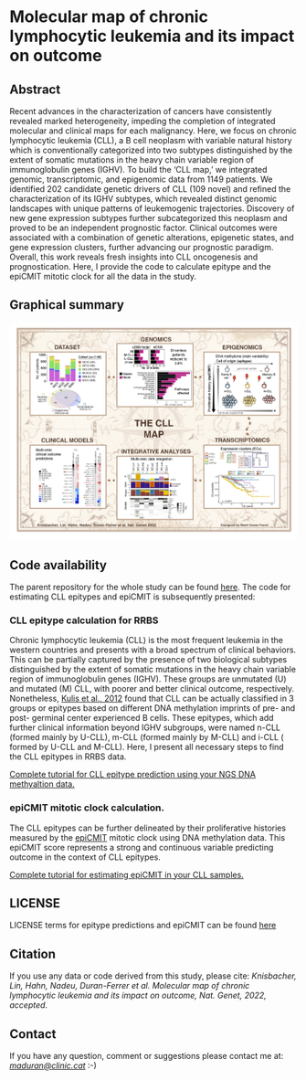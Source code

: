 # Molecular map of chronic lymphocytic leukemia and its impact on outcome

## Abstract
Recent advances in the characterization of cancers have consistently revealed marked heterogeneity, impeding the completion of integrated molecular and clinical maps for each malignancy. Here, we focus on chronic lymphocytic leukemia (CLL), a B cell neoplasm with variable natural history which is conventionally categorized into two subtypes distinguished by the extent of somatic mutations in the heavy chain variable region of immunoglobulin genes (IGHV). To build the ‘CLL map,’ we integrated genomic, transcriptomic, and epigenomic data from 1149 patients. We identified 202 candidate genetic drivers of CLL (109 novel) and refined the characterization of its IGHV subtypes, which revealed distinct genomic landscapes with unique patterns of leukemogenic trajectories. Discovery of new gene expression subtypes further subcategorized this neoplasm and proved to be an independent prognostic factor. Clinical outcomes were associated with a combination of genetic alterations, epigenetic states, and gene expression clusters, further advancing our prognostic paradigm. Overall, this work reveals fresh insights into CLL oncogenesis and prognostication. Here, I provide the code to calculate epitype and the epiCMIT mitotic clock for all the data in the study.  

## Graphical summary
![](images/CLL1100_summary.png)

## Code availability

The parent repository for the whole study can be found [here](https://github.com/getzlab/CLLmap). The code for estimating CLL epitypes and epiCMIT is subsequently presented:

### CLL epitype calculation for RRBS

Chronic lymphocytic leukemia (CLL) is the most frequent leukemia in the western countries and presents with a broad spectrum of clinical behaviors. This can be partially captured by the presence of two biological subtypes distinguished by the extent of somatic mutations in the heavy chain variable region of immunoglobulin genes (IGHV). These groups are unmutated (U) and mutated (M) CLL, with poorer and better clinical outcome, respectively. Nonetheless, [Kulis et al., 2012](https://www.nature.com/articles/ng.2443) found that CLL can be actually classified in 3 groups or epitypes based on different DNA methylation imprints of pre- and post- germinal center experienced B cells. These epitypes, which add further clinical information beyond IGHV subgroups, were named n-CLL (formed mainly by U-CLL), m-CLL (formed mainly by M-CLL) and i-CLL ( formed by U-CLL and M-CLL). Here, I present all necessary steps to find the CLL epitypes in RRBS data.

[Complete tutorial for CLL epitype prediction using your NGS DNA methyaltion data.](https://duran-ferrerm.github.io/CLLmap-epigenetics/Epitype.RRBS.html)

### epiCMIT mitotic clock calculation. 

The CLL epitypes can be further delineated by their proliferative histories measured by the [epiCMIT](https://www.nature.com/articles/s43018-020-00131-2) mitotic clock using DNA methylation data. This epiCMIT score represents a strong and continuous variable predicting outcome in the context of CLL epitypes.

[Complete tutorial for estimating epiCMIT in your CLL samples.](https://duran-ferrerm.github.io/CLLmap-epigenetics/epiCMIT.RRBS.html)


## LICENSE
LICENSE terms for epitype predictions and epiCMIT can be found [here](https://github.com/Duran-FerrerM/Pan-B-cell-methylome/blob/master/LICENSE)

## Citation
If you use any data or code derived from this study, please cite: *Knisbacher, Lin, Hahn, Nadeu, Duran-Ferrer et al. Molecular map of chronic lymphocytic leukemia and its impact on outcome, Nat. Genet, 2022, accepted*.

## Contact
If you have any question, comment or suggestions please contact me at: *maduran@clinic.cat* :-)


